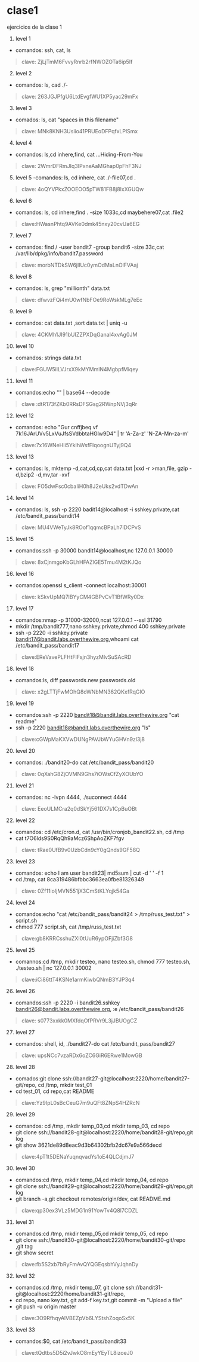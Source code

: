 # clase1
ejercicios de la clase 1  
1.  level 1
- comandos: ssh, cat, ls
>clave: ZjLjTmM6FvvyRnrb2rfNWOZOTa6ip5If
2.  level 2
- comandos: ls, cad ./-
>clave: 263JGJPfgU6LtdEvgfWU1XP5yac29mFx
3.  level 3
- comados: ls, cat "spaces in this filename"
>clave: MNk8KNH3Usiio41PRUEoDFPqfxLPlSmx
4.  level 4
- comandos: ls,cd inhere,find, cat ...Hiding-From-You 
>clave: 2WmrDFRmJIq3IPxneAaMGhap0pFhF3NJ
5.  level 5
-comandos: ls, cd inhere, cat ./-file07,cd .
>clave: 4oQYVPkxZOOEOO5pTW81FB8j8lxXGUQw
6.  level 6
- comandos: ls, cd inhere,find . -size 1033c,cd maybehere07,cat .file2
>clave:HWasnPhtq9AVKe0dmk45nxy20cvUa6EG
7.  level 7
- comandos: find / -user bandit7 -group bandit6 -size 33c,cat /var/lib/dpkg/info/bandit7.password
>clave: morbNTDkSW6jIlUc0ymOdMaLnOlFVAaj
8.  level 8
- comandos: ls, grep "millionth" data.txt
>clave: dfwvzFQi4mU0wfNbFOe9RoWskMLg7eEc
9.  level 9
- comandos: cat data.txt ,sort data.txt | uniq -u
>clave: 4CKMh1JI91bUIZZPXDqGanal4xvAg0JM
10. level 10
- comandos: strings data.txt 
>clave:FGUW5ilLVJrxX9kMYMmlN4MgbpfMiqey
11.  level 11
- comandos:echo "" | base64 --decode
>clave :dtR173fZKb0RRsDFSGsg2RWnpNVj3qRr
12.  level 12
- comandos: echo "Gur cnffjbeq vf 7k16JArUVv5LxVuJfsSVdbbtaHGlw9D4" | tr 'A-Za-z' 'N-ZA-Mn-za-m'
>clave:7x16WNeHIi5YkIhWsfFIqoognUTyj9Q4 
13.  level 13
- comandos: ls, mktemp -d,cat,cd,cp,cat data.txt |xxd -r >man,file, gzip -d,bzip2 -d,mv,tar -xvf 
>clave: FO5dwFsc0cbaIiH0h8J2eUks2vdTDwAn
14.  level 14
- comandos: ls, ssh -p 2220 badit14@localhost -i sshkey.private,cat /etc/bandit_pass/bandit14
>clave: MU4VWeTyJk8ROof1qqmcBPaLh7lDCPvS
15.  level 15
- comandos:ssh -p 30000 bandit14@localhost,nc 127.0.0.1 30000
>clave: 8xCjnmgoKbGLhHFAZlGE5Tmu4M2tKJQo
16.  level 16
- comandos:openssl s_client -connect localhost:30001
>clave: kSkvUpMQ7lBYyCM4GBPvCvT1BfWRy0Dx
17.  level 17
- comandos:nmap -p 31000-32000,ncat 127.0.0.1 --ssl 31790
- mkdir /tmp/bandit777,nano sshkey.private,chmod 400 sshkey.private
- ssh -p 2220 -i sshkey.private bandit17@bandit.labs.overthewire.org,whoami
cat /etc/bandit_pass/bandit17
>clave:EReVavePLFHtFlFsjn3hyzMlvSuSAcRD
18.  level 18
- comandos:ls, diff passwords.new passwords.old
>clave: x2gLTTjFwMOhQ8oWNbMN362QKxfRqGlO
19.  level 19
- comandos:ssh -p 2220 bandit18@bandit.labs.overthewire.org "cat readme"
- ssh -p 2220 bandit18@bandit.labs.overthewire.org "ls"
>clave:cGWpMaKXVwDUNgPAVJbWYuGHVn9zl3j8
20.  level 20
- comandos:  ./bandit20-do cat /etc/bandit_pass/bandit20
>clave: 0qXahG8ZjOVMN9Ghs7iOWsCfZyXOUbYO
21.  level 21
- comandos: nc -lvpn 4444, ./suconnect 4444
>clave: EeoULMCra2q0dSkYj561DX7s1CpBuOBt
22.  level 22
- comandos: cd /etc/cron.d, cat /usr/bin/cronjob_bandit22.sh, cd /tmp
- cat t7O6lds9S0RqQh9aMcz6ShpAoZKF7fgv
>clave: tRae0UfB9v0UzbCdn9cY0gQnds9GF58Q
23.  level 23
-  comandos: echo I am user bandit23|  md5sum | cut -d ' ' -f 1
- cd /tmp, cat 8ca319486bfbbc3663ea0fbe81326349
>clave: 0Zf11ioIjMVN551jX3CmStKLYqjk54Ga
24.  level 24
- comandos:echo "cat /etc/bandit_pass/bandit24 > /tmp/russ_test.txt" > script.sh
- chmod 777 script.sh, cat /tmp/russ_test.txt
>clave:gb8KRRCsshuZXI0tUuR6ypOFjiZbf3G8
25.  level 25
- comannos:cd /tmp, mkdir testeo, nano testeo.sh, chmod 777 testeo.sh, ./testeo.sh | nc 127.0.0.1 30002
> clave:iCi86ttT4KSNe1armKiwbQNmB3YJP3q4
26.  level 26
- comandos:ssh -p 2220 -i bandit26.sshkey bandit26@bandit.labs.overthewire.org, :e /etc/bandit_pass/bandit26
>clave: s0773xxkk0MXfdqOfPRVr9L3jJBUOgCZ
27. level 27
- comandos: shell, id, ./bandit27-do cat /etc/bandit_pass/bandit27
>clave: upsNCc7vzaRDx6oZC6GiR6ERwe1MowGB
28.  level 28
- comados:git clone ssh://bandit27-git@localhost:2220/home/bandit27-git/repo, cd /tmp, mkdir test_01
- cd test_01, cd repo,cat README
>clave:Yz9IpL0sBcCeuG7m9uQFt8ZNpS4HZRcN
29.  level 29
- comandos: cd /tmp, mkdir temp_03,cd mkdir temp_03, cd repo
- git clone ssh://bandit28-git@localhost:2220/home/bandit28-git/repo,git log 
- git show 3621de89d8eac9d3b64302bfb2dc67e9a566decd
>clave:4pT1t5DENaYuqnqvadYs1oE4QLCdjmJ7
30.  level 30
- comandos:cd /tmp, mkdir temp_04,cd mkdir temp_04, cd repo
- git clone ssh://bandit29-git@localhost:2220/home/bandit29-git/repo,git log
-  git branch -a,git checkout remotes/origin/dev, cat README.md 
>clave:qp30ex3VLz5MDG1n91YowTv4Q8l7CDZL
31.  level 31
- comandos:cd /tmp, mkdir temp_05,cd mkdir temp_05, cd repo
- git clone ssh://bandit30-git@localhost:2220/home/bandit30-git/repo ,git tag
- git show secret
>clave:fb5S2xb7bRyFmAvQYQGEqsbhVyJqhnDy
32.  level 32
- comandos:cd /tmp, mkdir temp_07, git clone ssh://bandit31-git@localhost:2220/home/bandit31-git/repo, 
- cd repo, nano key.txt, git add-f key.txt,git commit -m "Upload a file"
- git push -u origin master
> clave:3O9RfhqyAlVBEZpVb6LYStshZoqoSx5K 
33.  level 33
- comandos:$0, cat /etc/bandit_pass/bandit33
>clave:tQdtbs5D5i2vJwkO8mEyYEyTL8izoeJ0







